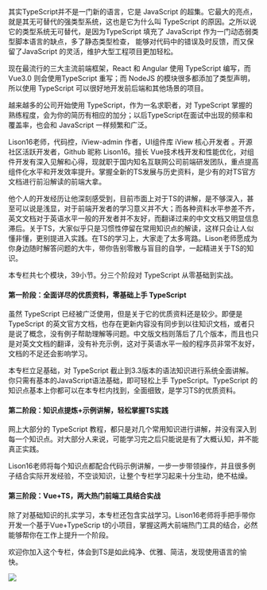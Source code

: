 其实TypeScript并不是一门新的语言，它是 JavaScript 的超集。它最大的亮点，就是其无可替代的强类型系统，这也是它为什么叫 TypeScript 的原因。之所以说它的类型系统无可替代，是因为TypeScript 填充了 JavaScript 作为一门动态弱类型脚本语言的缺点，多了静态类型检查， 能够对代码中的错误及时反馈，而又保留了JavaScript 的灵活，维护大型工程项目更加轻松。

现在最流行的三大主流前端框架，React 和 Angular 使用 TypeScript 编写，而 Vue3.0 则会使用TypeScript 重写；而 NodeJS 的模块很多都添加了类型声明，所以使用 TypeScript 可以很好地开发前后端和其他场景的项目。

越来越多的公司开始使用 TypeScript，作为一名求职者，对 TypeScript 掌握的熟练程度，会为你的简历有相应的加分；以后TypeScript在面试中出现的频率和覆盖率，也会和 JavaScript 一样频繁和广泛。

Lison16老师，代码控，iView-admin 作者，UI组件库 iView 核心开发者 。开源社区活跃开发者，Github 昵称 Lison16。擅长 Vue技术栈开发和性能优化，对组件开发有深入见解和心得，现就职于国内知名互联网公司前端研发团队，重点提高组件化水平和开发效率提升。掌握全新的TS发展与历史资料，是少有的对TS官方文档进行前沿解读的前端大拿。

他个人的开发经历让他深刻感受到，目前市面上对于TS的讲解，是不够深入，甚至可以说是浅显，对于前端开发者的学习意义并不大；而各种资料水平参差不齐，英文文档对于英语水平一般的开发者并不友好，而翻译过来的中文文档又明显信息滞后。关于TS，大家似乎只是习惯性停留在常用知识点的解读，这样只会让人似懂非懂，更别提进入实践。在TS的学习上，大家走了太多弯路。Lison老师愿成为你身边随时解答问题的大牛，带你告别零散与盲目的自学，一起精进关于TS的知识。

本专栏共七个模块，39小节。分三个阶段对 TypeScript 从零基础到实战。

#### 第一阶段：全面详尽的优质资料，零基础上手 TypeScript

虽然 TypeScript 已经被广泛使用，但是关于它的优质资料还是较少。即便是 TypeScript 的英文官方文档，也存在更新内容没有同步到以往知识文档，或者只是说了概念，没有例子帮助理解等问题。中文版文档则落后了几个版本，而且也只是对英文文档的翻译，没有补充示例，这对于英语水平一般的程序员非常不友好，文档的不足还会影响学习。

本专栏立足基础，对 TypeScript 截止到3.3版本的语法知识进行系统全面讲解。你只需有基本的JavaScript语法基础，即可轻松上手 TypeScript。TypeScript 的知识点基本上你都可以在本专栏内找到，全面细致，是学习TS的优质资料。

#### 第二阶段：知识点提炼+示例讲解，轻松掌握TS实践

网上大部分的 TypeScript 教程，都只是对几个常用知识进行讲解，并没有深入到每一个知识点。对大部分人来说，可能学习完之后只能说是有了大概认知，并不能真正实践。

Lison16老师将每个知识点都配合代码示例讲解，一步一步带领操作，并且很多例子结合实际开发经验，不空谈知识，让整个专栏学习起来十分生动，绝不枯燥。

#### 第三阶段：Vue+TS，两大热门前端工具结合实战

除了对基础知识的扎实学习，本专栏还包含实战学习。Lison16老师将手把手带你开发一个基于Vue+TypeScrip t的小项目，掌握这两大前端热门工具的结合，必然能够帮你在工作上提升一个阶段。

欢迎你加入这个专栏，体会到TS是如此纯净、优雅、简洁，发现使用语言的愉快。

![](http://img2.yixinfinance.com/wiki/images/5cff5a810001a98507504440.jpg)